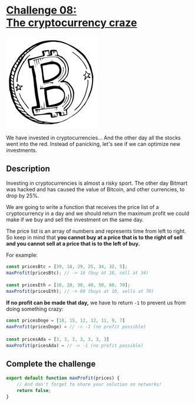 # [Challenge 08:](https://adventjs.dev/challenges/08)<br>[The cryptocurrency craze](https://adventjs.dev/challenges/08)

![Challenge 08](../README/images/challenge-08.png)

We have invested in cryptocurrencies... And the other day all the stocks went into the red. Instead of panicking, let's see if we can optimize new investments.

## Description

Investing in cryptocurrencies is almost a risky sport. The other day Bitmart was hacked and has caused the value of Bitcoin, and other currencies, to drop by 25%.

We are going to write a function that receives the price list of a cryptocurrency in a day and we should return the maximum profit we could make if we buy and sell the investment on the same day.

The price list is an array of numbers and represents time from left to right. So keep in mind that **you cannot buy at a price that is to the right of sell and you cannot sell at a price that is to the left of buy.**

For example:

```javascript
const pricesBtc = [39, 18, 29, 25, 34, 32, 5];
maxProfit(pricesBtc); // -> 16 (buy at 18, sell at 34)

const pricesEth = [10, 20, 30, 40, 50, 60, 70];
maxProfit(pricesEth); // -> 60 (buys at 10, sells at 70)
```

**If no profit can be made that day,** we have to return `-1` to prevent us from doing something crazy:

```javascript
const pricesDoge = [18, 15, 12, 12, 11, 9, 7]
maxProfit(pricesDoge) = // -> -1 (no profit possible)

const pricesAda = [3, 3, 3, 3, 3, 3, 3]
maxProfit(pricesAda) = // -> -1 (no profit possible)
```

## Complete the challenge

```javascript
export default function maxProfit(prices) {
	// And don't forget to share your solution on networks!
	return false;
}
```
